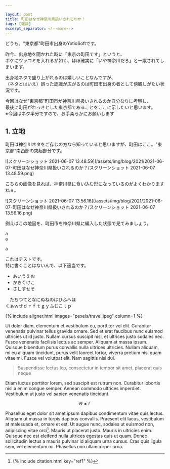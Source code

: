 ```yaml
---

layout: post
title: 町田はなぜ神奈川県扱いされるのか？
tags: [雑談]
excerpt_separator: <!--more-->
---
```


どうも。"東京都"町田市出身のYotioSoftです。

昨今、出身地を聞かれた時に「東京の町田です」というと、  
ボケにツッコミを入れるが如く、ほぼ確実に「いや神奈川だろ」と一蹴されてしまいます。

出身地ネタで盛り上がれるのは嬉しいことなんですが、  
（ネタとはいえ）誤った認識が広がるのは町田市出身の者として傍観しがたい状況です。

今回はなぜ"東京都"町田市が神奈川県扱いされるのか自分なりに考察し、  
最後に町田がれっきとした東京都であることをここに示したいと思います。  
※今回はネタ半分ですので、お手柔らかにお願いします  
<!--more-->

## 1. 立地
町田は神奈川ネタをご存じの方なら知っていると思いますが、町田はここ。"東京都"南西部の突起部分です。   

![スクリーンショット 2021-06-07 13.48.59](/assets/img/blog/2021/2021-06-07-町田はなぜ神奈川県扱いされるのか？/スクリーンショット 2021-06-07 13.48.59.png)

こちらの画像を見れば、神奈川県に食い込む形になっているのがよくわかりますねぇ。  

![スクリーンショット 2021-06-07 13.56.16](/assets/img/blog/2021/2021-06-07-町田はなぜ神奈川県扱いされるのか？/スクリーンショット 2021-06-07 13.56.16.png)

例えばこの地図を、町田市を神奈川県に編入した状態で見てみましょう。

a  
a

a

これはテストです。  
特に書くことはないんで、以下適当です。  

* あいうえお
* かきくけこ
* さしすせそ

　たちつてとなにぬねのはひふへほ  
くぁｗせｄｒｆｔｇｙふじこｌｐ

{% include aligner.html images="pexels/travel.jpeg" column=1 %}

Ut dolor diam, elementum et vestibulum eu, porttitor vel elit. Curabitur venenatis pulvinar tellus gravida ornare. Sed et erat faucibus nunc euismod ultricies ut id justo. Nullam cursus suscipit nisi, et ultrices justo sodales nec. Fusce venenatis facilisis lectus ac semper. Aliquam at massa ipsum. Quisque bibendum purus convallis nulla ultrices ultricies. Nullam aliquam, mi eu aliquam tincidunt, purus velit laoreet tortor, viverra pretium nisi quam vitae mi. Fusce vel volutpat elit. Nam sagittis nisi dui.

> Suspendisse lectus leo, consectetur in tempor sit amet, placerat quis neque

Etiam luctus porttitor lorem, sed suscipit est rutrum non. Curabitur lobortis nisl a enim congue semper. Aenean commodo ultrices imperdiet. Vestibulum ut justo vel sapien venenatis tincidunt.

$$ \Theta \ne \Gamma $$

Phasellus eget dolor sit amet ipsum dapibus condimentum vitae quis lectus. Aliquam ut massa in turpis dapibus convallis. Praesent elit lacus, vestibulum at malesuada et, ornare et est. Ut augue nunc, sodales ut euismod non, adipiscing vitae orci[^1]. Mauris ut placerat justo. Mauris in ultricies enim. Quisque nec est eleifend nulla ultrices egestas quis ut quam. Donec sollicitudin lectus a mauris pulvinar id aliquam urna cursus. Cras quis ligula sem, vel elementum mi. Phasellus non ullamcorper urna.

[^1]: 
    {% include citation.html key="ref1" %}
